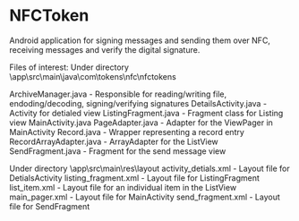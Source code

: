 # NFCToken
Android application for signing messages and sending them over NFC, receiving messages and verify the digital signature.

Files of interest:
Under directory \app\src\main\java\com\tokens\nfc\nfctokens

  ArchiveManager.java - Responsible for reading/writing file, endoding/decoding, signing/verifying signatures
  DetailsActivity.java - Activity for detialed view
  ListingFragment.java - Fragment class for Listing view
  MainActivity.java
  PageAdapter.java - Adapter for the ViewPager in MainActivity
  Record.java - Wrapper representing a record entry
  RecordArrayAdapter.java - ArrayAdapter for the ListView
  SendFragment.java - Fragment for the send message view
  
Under directory \app\src\main\res\layout
  activity_detials.xml - Layout file for DetialsActivity
  listing_fragment.xml - Layout file for ListingFragment
  list_item.xml - Layout file for an individual item in the ListView
  main_pager.xml - Layout file for MainActivity
  send_fragment.xml - Layout file for SendFragment
